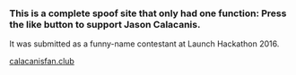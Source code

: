 ### This is a complete spoof site that only had one function: Press the like button to support Jason Calacanis.

It was submitted as a funny-name contestant at Launch Hackathon 2016.

[calacanisfan.club](http://www.calacanisfan.club/)
